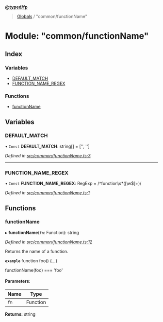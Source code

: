 **[@typed/fp](../README.md)**

> [Globals](../globals.md) / "common/functionName"

# Module: "common/functionName"

## Index

### Variables

* [DEFAULT\_MATCH](_common_functionname_.md#default_match)
* [FUNCTION\_NAME\_REGEX](_common_functionname_.md#function_name_regex)

### Functions

* [functionName](_common_functionname_.md#functionname)

## Variables

### DEFAULT\_MATCH

• `Const` **DEFAULT\_MATCH**: string[] = ['', '']

*Defined in [src/common/functionName.ts:3](https://github.com/TylorS/typed-fp/blob/6ccb290/src/common/functionName.ts#L3)*

___

### FUNCTION\_NAME\_REGEX

• `Const` **FUNCTION\_NAME\_REGEX**: RegExp = /^function\s*([\w$]+)/

*Defined in [src/common/functionName.ts:1](https://github.com/TylorS/typed-fp/blob/6ccb290/src/common/functionName.ts#L1)*

## Functions

### functionName

▸ **functionName**(`fn`: Function): string

*Defined in [src/common/functionName.ts:12](https://github.com/TylorS/typed-fp/blob/6ccb290/src/common/functionName.ts#L12)*

Returns the name of a function.

**`example`** 
function foo() {...}

functionName(foo) === 'foo'

#### Parameters:

Name | Type |
------ | ------ |
`fn` | Function |

**Returns:** string
